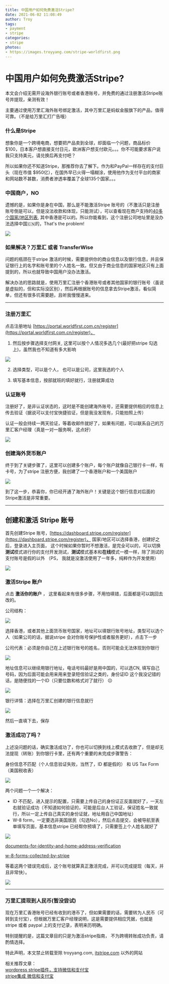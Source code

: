 ```yaml
---
title: 中国用户如何免费激活Stripe?
date: 2021-06-02 11:08:49
author: Troy
tags:
- payment
- stripe
categories:
- stripe
photos: 
- https://images.troyyang.com/stripe-worldfirst.png
---
```


# 中国用户如何免费激活Stripe?

本文会介绍无需开设海外银行账号或者香港账号，并免费的通过注册激活Stripe账号并提现，亲测有效！

主要通过使用万里汇海外账号绑定激活，其中万里汇是蚂蚁金服旗下的产品，值得可靠。（不是给万里汇打广告哦）

### 什么是Stripe

想象你是一个跨境电商，想要把产品卖到全球，却面临一个问题，商品标价$100，日本客户想直接支付日元，欧洲客户想支付欧元。。。你不可能要求客户说我只支持美元，请兑换后再支付吧？

所以如果你还不知道Stripe，那推荐你去了解下。作为和PayPal一样存在的支付巨头（现在市值 $950亿），在国外早已火得一塌糊涂，使用他作为支付平台的商家和网站数不甚数，消费者渗透率覆盖了全球135个国家。。。

[]()

### 中国商户，NO

遗憾的是，如果你是身在中国，那么是不能激活Stripe 账号的（不激活只是注册账号倒是可以，但是没法收款和体现，只能测试），可以查看现在商户支持的[40多个国家/地区列表](https://stripe.com/global), 其中香港是可以的。所以你能看到，这个注册公司地址里是没办法选择中国🇨🇳的，That's the problem!

![](/images/uploads/2021-06-02-stripe-reg-china-issue.png)

### 如果解决？万里汇 或者 TransferWise

问题的瓶颈在于stripe 激活的时候，需要提供你的商业信息以及银行信息，并且保证银行上的名字和账号里的个人姓名一致。但又由于商业信息的国家地区只有上面提到的，所以也就导致中国用户没办法激活。

解决办法的思路就是，使用万里汇注册个香港账号或者其他国家的银行账号（虽说是虚拟的，但和实际没区别），然后再根据账号的信息拿去Stripe激活，看似简单，但还有很多坑需要趟，且听我慢慢道来。

---

### 注册万里汇

点击注册地址 [https://portal.worldfirst.com.cn/register](https://portal.worldfirst.com.cn/register)， 

1. 然后按步骤选择支付网关, 这里可以按个人情况多选几个(最好把stripe 勾选上)，虽然我也不知道有多大影响

![](/images/uploads/2021-06-02-worldfirst-reg-gateway.png)

2. 选择类型，可以是个人， 也可以是公司，这里我选的个人

3. 填写基本信息，按部就班的填好就行，注册就算成功

### 认证账号

注册好了，是非认证状态的，这时是不能创建海外账号，还需要提供相应的信息上传去验证（据说可以支付宝快捷验证，但是我没发现有，只能拍照上传）

认证一般会持续一两天验证，等着收邮件就好了，如果有问题，可以联系自己的万里汇客户经理（真是一对一服务啊，这点好）

![](/images/uploads/2021-06-02-wordfirst-reg-home-page.png)

### 创建海外货币账户

终于到了关键步骤了，这里可以创建多个账户，每个账户就像自己银行卡一样，有卡号，为了stripe 注册方便，我创建了一个香港账户和一个美国账户

![](/images/uploads/2021-06-02-wordfirst-account-detail.png)

到了这一步，恭喜你，你已经开通了海外账户！关键是这个银行信息对后面的Stripe激活是非常重要。

---

## 创建和激活 Stripe 账号

首先创建Stripe 账号，[https://dashboard.stripe.com/register](https://dashboard.stripe.com/register)， 国家/地区可以选择香港，创建好之后，登录进入主页面， 这个时候如果你暂时不想激活，是完全可以的，可以切换**测试**模式进行你的支付开发测试，**测试**模式基本和**在线**模式一模一样，除了测试的支付账号是假的以外 （PS， 我就是没激活使用了一年多，纯粹作为开发使用）

![](/images/uploads/2021-06-02-stripe-dashboard.png)

### 激活Stripe 账户

点击 **激活你的账户** ， 这里看起来有很多步骤，不用怕填错，后面都是可以跳回去改的。

公司结构：

![](/images/uploads/2021-06-02-stripe-activate-comany-info.png)

选择香港，或者其他上面货币账号国家，地址可以填银行账号地址，类型可以选个人（如果公司的话，据说stripe 会对你账号保护性或者服务更好），点击下一步

公司代表：必须是你自己在上述银行账号的姓名，否则可能会无法体现到你银行

![](/stripe-activate-represent-name-info.png)

地址信息可以继续用银行地址，电话号码最好是用中国的，可以选CN, 填写自己号码，因为后面可能会用来用来登录短信验证之类的，身份证ID 这个我没记错的话，是随便找的一个ID（只要位数和格式对了就行） ☹️

![](/images/uploads/2021-06-02-stripe-activate-represent-info.png)

银行详情：选择在万里汇创建的银行信息就行

![](/images/uploads/2021-06-02-stripe-activate-bank-info.png)

然后一直填下去，保存

### 激活成功了吗？

上述没问题的话，确实激活成功了，你也可以切换到线上模式去收款了，但是却无法提现（转账）到你银行卡里，还有两个重要的未完成步骤警告：

身份信息不匹配（个人信息验证失败，当然了，ID 都是假的） 和 US Tax Form （美国税收表）

![](/images/uploads/2021-06-02-stripe-activate-ux-tax-sign.png)

两个问题一个一个解决：

- ID 不匹配，进入提示的配置，只需要上传自己的身份证正反面就好了，一天左右就验证成功（不知道如何验证的，可能是后台人工验证，保证姓名一致就行，所以一定上传自己真实的身份证就，地址用自己中国地址）
- W-8 form，一定要选非美国居民（勾选No），然后点击提交，会被导航至表单填写页面，基本信息stripe 已经帮你预填了，只需要签上个人姓名就好了

![](/images/uploads/2021-06-02-w-8-form.png)

[documents-for-identity-and-home-address-verification](https://support.stripe.com/questions/documents-for-identity-and-home-address-verification#upload)

[w-8-forms-collected-by-stripe](https://support.stripe.com/questions/w-8-forms-collected-by-stripe)

等着这两个错误完成后，这个账号就算真正激活完成，并可以完成提现（每天，并且非常快）。

![](/images/uploads/2021-06-02-stripe-payout.png)

---

### 万里汇提现到人民币(暂没尝试)

现在万里汇香港账号已经有收到的港币了，但如果需要的话，需要转为人民币（可转到支付宝），但根据万里汇客户经理说明，这是需要提供相应凭据，也就是stripe 或者 paypal 上的支付记录，表明来历明确。

特别提醒的是，这篇文章目的只是为激活stripe指南， 不为跨境转账成功负责，请酌情选择。

特此声明，本文禁止转载至除 troyyang.com, [itstripe.com](http://itstripe.com) 以外的网站


相关推荐文章：   
[wordpress stripe插件，支持微信和支付宝](https://troyyang.com/2020/12/30/wordpress-stripe-express-released/)   
[stripe集成 微信和支付宝](https://troyyang.com/2018/01/21/stripe_guide_alipay/)   